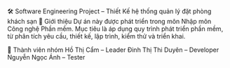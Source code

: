 🛠️ Software Engineering Project – Thiết Kế hệ thống quản lý đặt phòng khách sạn
📌 Giới thiệu
Dự án này được phát triển trong môn Nhập môn Công nghệ Phần mềm.
Mục tiêu là áp dụng quy trình phát triển phần mềm, từ phân tích yêu cầu, thiết kế, lập trình, kiểm thử và triển khai.

👥 Thành viên nhóm
Hồ Thị Cẩm – Leader
Đinh Thị Thi Duyên – Developer
Nguyễn Ngọc Ánh – Tester

